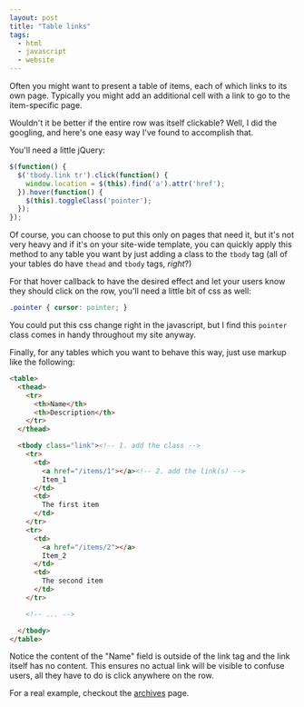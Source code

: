 ```yaml
---
layout: post
title: "Table links"
tags:
  - html
  - javascript
  - website
---
```


Often you might want to present a table of items, each of which links to 
its own page. Typically you might add an additional cell with a link to 
go to the item-specific page.

Wouldn't it be better if the entire row was itself clickable? Well, I 
did the googling, and here's one easy way I've found to accomplish that.

You'll need a little jQuery:

```javascript 
$(function() {
  $('tbody.link tr').click(function() {
    window.location = $(this).find('a').attr('href');
  }).hover(function() {
    $(this).toggleClass('pointer');
  });
});
```

Of course, you can choose to put this only on pages that need it, but 
it's not very heavy and if it's on your site-wide template, you can 
quickly apply this method to any table you want by just adding a class 
to the `tbody` tag (all of your tables do have `thead` and `tbody` tags, 
*right*?)

For that hover callback to have the desired effect and let your users 
know they should click on the row, you'll need a little bit of css as 
well:

```css 
.pointer { cursor: pointer; }
```

You could put this css change right in the javascript, but I find this 
`pointer` class comes in handy throughout my site anyway.

Finally, for any tables which you want to behave this way, just use 
markup like the following:

```html 
<table>
  <thead>
    <tr>
      <th>Name</th>
      <th>Description</th>
    </tr>
  </thead>

  <tbody class="link"><!-- 1. add the class -->
    <tr>
      <td>
        <a href="/items/1"></a><!-- 2. add the link(s) -->
        Item_1
      </td>
      <td>
        The first item
      </td>
    </tr>
    <tr>
      <td>
        <a href="/items/2"></a>
        Item_2
      </td>
      <td>
        The second item
      </td>
    </tr>

    <!-- ... -->

  </tbody>
</table>
```

Notice the content of the "Name" field is outside of the link tag and 
the link itself has no content. This ensures no actual link will be 
visible to confuse users, all they have to do is click anywhere on the 
row.

For a real example, checkout the [archives][] page.

[archives]: /archives/
